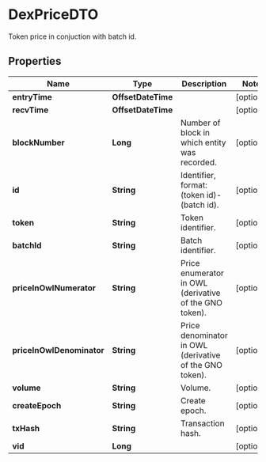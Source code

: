 

# DexPriceDTO

Token price in conjuction with batch id.

## Properties

| Name | Type | Description | Notes |
|------------ | ------------- | ------------- | -------------|
|**entryTime** | **OffsetDateTime** |  |  [optional] |
|**recvTime** | **OffsetDateTime** |  |  [optional] |
|**blockNumber** | **Long** | Number of block in which entity was recorded. |  [optional] |
|**id** | **String** | Identifier, format: (token id)-(batch id). |  [optional] |
|**token** | **String** | Token identifier. |  [optional] |
|**batchId** | **String** | Batch identifier. |  [optional] |
|**priceInOwlNumerator** | **String** | Price enumerator in OWL (derivative of the GNO token). |  [optional] |
|**priceInOwlDenominator** | **String** | Price denominator in OWL (derivative of the GNO token). |  [optional] |
|**volume** | **String** | Volume. |  [optional] |
|**createEpoch** | **String** | Create epoch. |  [optional] |
|**txHash** | **String** | Transaction hash. |  [optional] |
|**vid** | **Long** |  |  [optional] |



